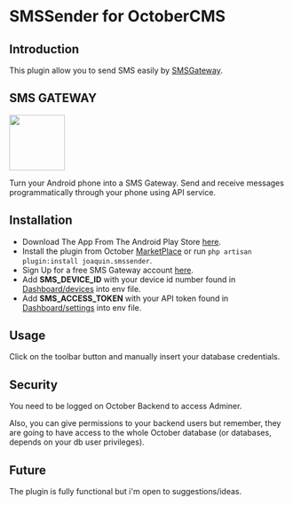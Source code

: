 # SMSSender for OctoberCMS

## Introduction
This plugin allow you to send SMS easily by [SMSGateway](https://smsgateway.me/).

## SMS GATEWAY
[<img src="https://d2ahgh942lw1b6.cloudfront.net/img/logo.svg " data-canonical-src="https://d2ahgh942lw1b6.cloudfront.net/img/logo.svg " width="100" height="100" />](https://smsgateway.me/)

Turn your Android phone into a SMS Gateway.
Send and receive messages programmatically through your phone using API service.

## Installation

-  Download The App From The Android Play Store [here](https://play.google.com/store/apps/details?id=networked.solutions.sms.gateway.api&pcampaignid=MKT-Other-global-all-co-prtnr-py-PartBadge-Mar2515-1).
-  Install the plugin from October [MarketPlace](https://octobercms.com/plugins) or run `php artisan plugin:install joaquin.smssender`.
-  Sign Up for a free SMS Gateway account [here](https://smsgateway.me/register).
-  Add **SMS_DEVICE_ID** with your device id number found in [Dashboard/devices](https://smsgateway.me/dashboard/devices) into env file.
-  Add **SMS_ACCESS_TOKEN** with your API token found in [Dashboard/settings](https://smsgateway.me/dashboard/settings) into env file.

## Usage
Click on the toolbar button and manually insert your database credentials.

## Security
You need to be logged on October Backend to access Adminer.

Also, you can give permissions to your backend users but remember, they are going to have access to the whole October database (or databases, depends on your db user privileges).

## Future
The plugin is fully functional but i'm open to suggestions/ideas.